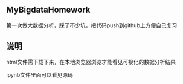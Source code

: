 ## MyBigdataHomework
第一次做大数据分析，踩了不少坑，把代码push到github上方便自己复习

## 说明
html文件需下载下来，在本地浏览器浏览才能看见可视化的数据分析结果

ipynb文件里面可以看见源码
